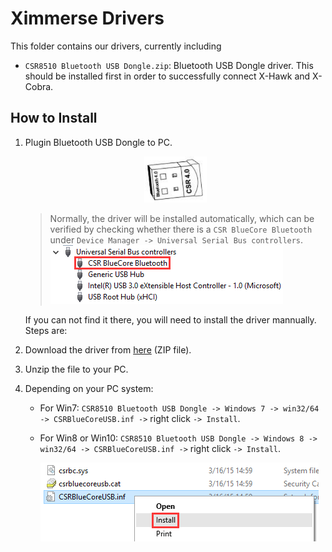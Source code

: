 Ximmerse Drivers
============

This folder contains our drivers, currently including

- `CSR8510 Bluetooth USB Dongle.zip`: Bluetooth USB Dongle driver. This should be installed  first in order to successfully connect X-Hawk and X-Cobra.

## How to Install
1. Plugin Bluetooth USB Dongle to PC.

 	<div align = center>
	<img src="../Tools/imgs/BluetoothUSBDongle.png" width="100" >
	</div>

	> Normally, the driver will be installed automatically, which can be verified by checking whether there is a `CSR BlueCore Bluetooth` under `Device Manager -> Universal Serial Bus controllers`.
	> ![](../Tools/imgs/BluetoothUSBDriver.png)

	If you can not find it there, you will need to install the driver mannually. Steps are:

1. Download the driver from [here](https://github.com/Ximmerse/SDK/blob/master/Driver/CSR8510%20Bluetooth%20USB%20Dongle.zip?raw=true) (ZIP file).
2. Unzip the file to your PC.
3. Depending on your PC system:
	- For Win7: `CSR8510 Bluetooth USB Dongle -> Windows 7 -> win32/64 -> CSRBlueCoreUSB.inf ->` right click `-> Install`.
	- For Win8 or Win10: `CSR8510 Bluetooth USB Dongle -> Windows 8 -> win32/64 -> CSRBlueCoreUSB.inf ->` right click `-> Install`.

		![](../Tools/imgs/InstallBluetoothUSBDriver.png)
